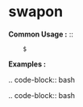 # swapon


**Common Usage :**  ::

		$ 
		

**Examples :**

.. code-block:: bash


.. code-block:: bash
